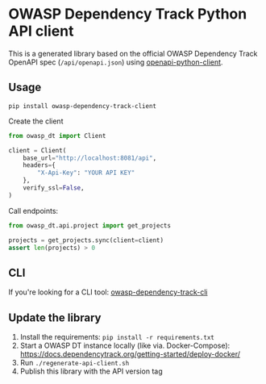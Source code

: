 # OWASP Dependency Track Python API client

This is a generated library based on the official OWASP Dependency Track OpenAPI spec (`/api/openapi.json`) using [openapi-python-client](https://github.com/openapi-generators/openapi-python-client).

## Usage

```shell
pip install owasp-dependency-track-client
```

Create the client
```python
from owasp_dt import Client

client = Client(
    base_url="http://localhost:8081/api",
    headers={
        "X-Api-Key": "YOUR API KEY"
    },
    verify_ssl=False,
)
```

Call endpoints:
```python
from owasp_dt.api.project import get_projects

projects = get_projects.sync(client=client)
assert len(projects) > 0
```

## CLI

If you're looking for a CLI tool: [owasp-dependency-track-cli](https://github.com/mreiche/owasp-dependency-track-cli)

## Update the library

1. Install the requirements: `pip install -r requirements.txt`
2. Start a OWASP DT instance locally (like via. Docker-Compose): https://docs.dependencytrack.org/getting-started/deploy-docker/
3. Run `./regenerate-api-client.sh`
4. Publish this library with the API version tag
